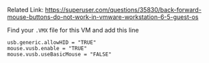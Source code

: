Related Link: https://superuser.com/questions/35830/back-forward-mouse-buttons-do-not-work-in-vmware-workstation-6-5-guest-os

Find your `.VMX` file for this VM and add this line

```
usb.generic.allowHID = "TRUE"
mouse.vusb.enable = "TRUE"
mouse.vusb.useBasicMouse = "FALSE"
```
